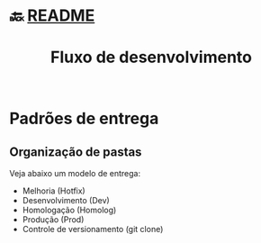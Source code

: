 # :back: [README](../../../README.md#programming-languages)

<h1 align="center">
    Fluxo de desenvolvimento
</h1>

<br>

# Padrões de entrega

## Organização de pastas
Veja abaixo um modelo de entrega:
-   Melhoria (Hotfix)
-   Desenvolvimento (Dev)
-   Homologação (Homolog)
-   Produção (Prod)
-   Controle de versionamento (git clone)

<br>


























